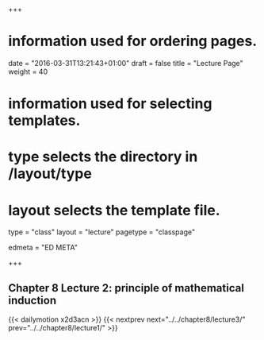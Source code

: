 +++
# information used for ordering pages.
date = "2016-03-31T13:21:43+01:00"
draft = false
title = "Lecture Page"
weight = 40

# information used for selecting templates.
# type selects the directory in /layout/type
# layout selects the template file.

type   = "class"
layout = "lecture"
pagetype = "classpage"





edmeta = "ED META"

+++
## Chapter 8 Lecture 2: principle of mathematical induction
{{< dailymotion x2d3acn >}}
{{< nextprev next="../../chapter8/lecture3/"     prev="../../chapter8/lecture1/"  >}}

